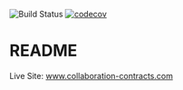![Build Status](https://travis-ci.org/plasticity-dev/collaboration-contracts.svg?branch=master)
[![codecov](https://codecov.io/gh/plasticity-dev/collaboration-contracts/branch/master/graph/badge.svg)](https://codecov.io/gh/plasticity-dev/collaboration-contracts)

# README

Live Site: www.collaboration-contracts.com

